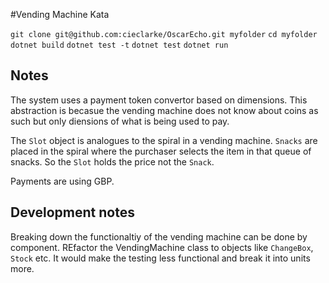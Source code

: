 ﻿#Vending Machine Kata

```git clone git@github.com:cieclarke/OscarEcho.git myfolder```
```cd myfolder```
```dotnet build```
```dotnet test -t```
```dotnet test```
```dotnet run```

## Notes

The system uses a payment token convertor based on dimensions. This abstraction is becasue the vending machine does not know about coins as such but only diensions of what is being used to pay.

The `Slot` object is analogues to the spiral in a vending machine. `Snacks` are placed in the spiral where the purchaser selects the item in that queue of snacks. So the `Slot` holds the price not the `Snack`.

Payments are using GBP.

## Development notes

Breaking down the functionaltiy of the vending machine can be done by component. REfactor the VendingMachine class to objects like `ChangeBox`, `Stock` etc. It would make the testing less functional and break it into units more.

